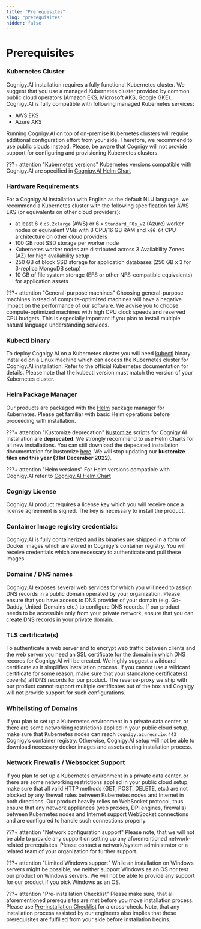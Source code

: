 ```yaml
---
title: "Prerequisites"
slug: "prerequisites"
hidden: false
---
```

# Prerequisites

### Kubernetes Cluster
Cognigy.AI installation requires a fully functional Kubernetes cluster. We suggest that you use a managed Kubernetes cluster provided by common public cloud operators (Amazon EKS, Microsoft AKS, Google GKE). Cognigy.AI is fully compatible with following managed Kubernetes services:

- AWS EKS
- Azure AKS

Running Cognigy.AI on top of on-premise Kubernetes clusters will require additional configuration effort from your side. Therefore, we recommend to use public clouds instead. Please, be aware that Cognigy will not provide support for configuring and provisioning Kubernetes clusters.

???+ attention "Kubernetes versions"
    Kubernetes versions compatible with Cognigy.AI are specified in [Cognigy.AI Helm Chart](https://github.com/Cognigy/cognigy-ai-helm-chart)

### Hardware Requirements
For a Cognigy.AI installation with English as the default NLU language, we recommend a Kubernetes cluster with the following specification for AWS EKS (or equivalents on other cloud providers):

- at least 6 x `c5.2xlarge` (AWS)  or 6 x `Standard_F8s_v2` (Azure) worker nodes or equivalent VMs with 8 CPU/16 GB RAM and `x86_64` CPU architecture on other cloud providers
- 100 GB root SSD storage per worker node
- Kubernetes worker nodes are distributed across 3 Availability Zones (AZ) for high availability setup
- 250 GB of block SSD storage for application databases (250 GB x 3 for 3-replica MongoDB setup)
- 10 GB of file system storage (EFS or other NFS-compatible equivalents) for application assets

???+ attention "General-purpose machines"
    Choosing general-purpose machines instead of compute-optimized machines will have a negative impact on the performance of our software. We advise you to choose compute-optimized machines with high CPU clock speeds and reserved CPU budgets. This is especially important if you plan to install multiple natural language understanding services.


### Kubectl binary 
To deploy Cognigy.AI on a Kubernetes cluster you will need [kubectl](https://kubernetes.io/docs/reference/kubectl/) binary installed on a Linux machine which can access the Kubernetes cluster for Cognigy.AI installation. Refer to the official Kubernetes documentation for details. Please note that the kubectl version must match the version of your Kubernetes cluster.

### Helm Package Manager
Our products are packaged with the [Helm](https://helm.sh/) package manager for Kubernetes. Please get familiar with basic Helm operations before proceeding with installation.

???+ attention "Kustomize deprecation"
    [Kustomize](https://kustomize.io/) scripts for Cognigy.AI installation are **deprecated**. We strongly recommend to use Helm Charts for all new installations. You can still download the depecated installation documentation for kustomize [here](https://docs.cognigy.com/downloads/cognigy-4-x.zip). We will stop updating our **kustomize files end this year (31st December 2022)**.

???+ attention "Helm versions"
    For Helm versions compatible with Cognigy.AI refer to [Cognigy.AI Helm Chart](https://github.com/Cognigy/cognigy-ai-helm-chart)


### Cognigy License
Cognigy.AI product requires a license key which you will receive once a license agreement is signed. The key is necessary to install the product.

### Container Image registry credentials:
Cognigy.AI is fully containerized and its binaries are shipped in a form of Docker images which are stored in Cognigy's container registry. You will receive credentials which are necessary to authenticate and pull these images.

### Domains / DNS names
Cognigy.AI exposes several web services for which you will need to assign DNS records in a public domain operated by your organization. Please ensure that you have access to DNS provider of your domain (e.g. Go- Daddy, United-Domains etc.) to configure DNS records. If our product needs to be accessible only from your private network, ensure that you can create DNS records in your private domain.

### TLS certificate(s)
To authenticate a web server and to encrypt web traffic between clients and the web server you need an SSL certificate for the domain in which DNS records for Cognigy.AI will be created. We highly suggest a wildcard certificate as it simplifies installation process. If you cannot use a wildcard certificate for some reason, make sure that your standalone certificate(s) cover(s) all DNS records for our product. The reverse-proxy we ship with our product cannot support multiple certificates out of the box and Cognigy will not provide support for such configurations.

### Whitelisting of Domains
If you plan to set up a Kubernetes environment in a private data center, or there are some networking restrictions applied in your public cloud setup, make sure that Kubernetes nodes can reach `cognigy.azurecr.io:443` Cognigy’s container registry. Otherwise, Cognigy.AI setup will not be able to download necessary docker images and assets during installation process.

### Network Firewalls / Websocket Support
If you plan to set up a Kubernetes environment in a private data center, or there are some networking restrictions applied in your public cloud setup, make sure that all valid HTTP methods (GET, POST, DELETE, etc.) are not blocked by any firewall rules between Kubernetes nodes and Internet in both directions. Our product heavily relies on WebSocket protocol, thus ensure that any network appliances (web proxies, DPI engines, firewalls) between Kubernetes nodes and Internet support WebSocket connections and are configured to handle such connections properly.

???+ attention  "Network configuration support"
    Please note, that we will not be able to provide any support on setting up any aforementioned network-related prerequisites. Please contact a network/system administrator or a related team of your organization for further support.

???+ attention "Limited Windows support"
    While an installation on Windows servers might be possible, we neither support Windows as an OS nor test our product on Windows servers. We will not be able to provide any support for our product if you pick Windows as an OS.

???+ attention "Pre-installation Checklist"
    Please make sure, that all aforementioned prerequisites are met before you move installation process. Please use [Pre-installation Checklist](pre-installation-checklist.md) for a cross-check. Note, that any installation process assisted by our engineers also implies that these prerequisites are fulfilled from your side before installation begins.
